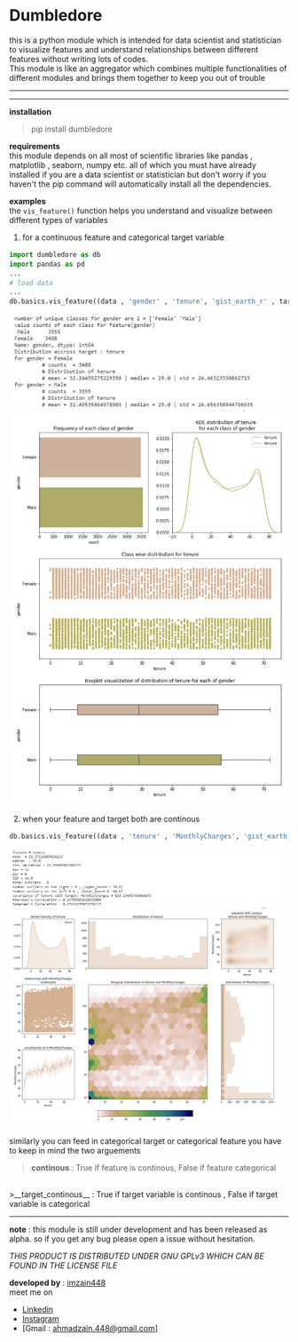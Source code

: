 # Dumbledore
this is a python module which is intended for data scientist and statistician to visualize features and understand relationships between different features without writing lots of codes. <br>
This module is like an aggregator which combines multiple functionalities of different modules and brings them together to keep you out of trouble

------
----
__installation__
>pip install dumbledore

__requirements__ <br>
this module depends on all most of scientific libraries like pandas , matplotlib , seaborn, numpy etc. all of which you must have already installed if you are a data scientist or statistician but don't worry if you haven't the pip command will automatically install all the dependencies.

__examples__ <br>
the  `vis_feature()` function helps you understand and visualize between different types of variables
1. for a continuous feature and categorical target variable
```python
import dumbledore as db
import pandas as pd
...
# load data
...
db.basics.vis_feature((data , 'gender' , 'tenure', 'gist_earth_r' , target_continous=True , jitter=0.3)
```
![data](images/data1.png)
![plot](images/plot1.png)

2. when your feature and target both are continous
```python
db.basics.vis_feature((data , 'tenure' , 'MonthlyCharges', 'gist_earth_r' , continous=True , target_continous=True )
```
![data2](images/data2.png)
![plot2](images/plot2.png)

similarly you can feed in categorical target or categorical feature you have to keep in mind the two arguements
>__continous__ : True if feature is continous, False if feature categorical <br>
<br>
>__target_continous__ : True if target variable is continous , False if target variable is categorical


----
__note__ : this module is still under development and has been released as alpha. so if you get any bug please open a issue without hesitation.

_THIS PRODUCT IS DISTRIBUTED UNDER GNU GPLv3 WHICH CAN BE FOUND IN THE LICENSE FILE_

__developed by__ : [imzain448](https://github.com/imZain448) <br>
meet me on
- [Linkedin](https://www.linkedin.com/in/zain-ahmad-15aa25162/)
- [Instagram](https://www.instagram.com/imzain448/?hl=en)
- [Gmail : ahmadzain.448@gmail.com]

